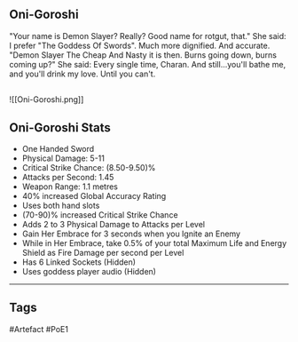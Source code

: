 ## Oni-Goroshi
"Your name is Demon Slayer? Really? Good name for rotgut, that."
She said: I prefer "The Goddess Of Swords". Much more dignified. And accurate.
"Demon Slayer The Cheap And Nasty it is then. Burns going down, burns coming up?"
She said: Every single time, Charan. And still...you'll bathe me, and you'll drink my love. Until you can't.
##
![[Oni-Goroshi.png]]
## Oni-Goroshi Stats
- One Handed Sword
- Physical Damage: 5-11
- Critical Strike Chance: (8.50-9.50)%
- Attacks per Second: 1.45
- Weapon Range: 1.1 metres
- 40% increased Global Accuracy Rating
- Uses both hand slots
- (70-90)% increased Critical Strike Chance
- Adds 2 to 3 Physical Damage to Attacks per Level
- Gain Her Embrace for 3 seconds when you Ignite an Enemy
- While in Her Embrace, take 0.5% of your total Maximum Life and Energy Shield as Fire Damage per second per Level
- Has 6 Linked Sockets (Hidden)
- Uses goddess player audio (Hidden)


---
## Tags
#Artefact
#PoE1